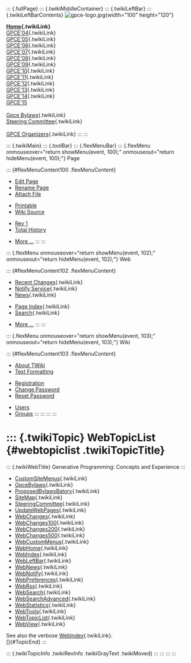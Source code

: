 ::: {.fullPage}
::: {.twikiMiddleContainer}
::: {.twikiLeftBar}
::: {.twikiLeftBarContents}
![gpce-logo.jpg](../pub/Gpce/WebLeftBar/gpce-logo.jpg){width="100"
height="120"}

**[Home](WebHome){.twikiLink}**\
[GPCE\'04](../Gpce04/WebHome){.twikiLink}\
[GPCE\'05](../Gpce05/WebHome){.twikiLink}\
[GPCE\'06](../GPCE06/WebHome){.twikiLink}\
[GPCE\'07](../GPCE07/WebHome){.twikiLink}\
[GPCE\'08](../GPCE08/WebHome){.twikiLink}\
[GPCE\'09](../GPCE09/WebHome){.twikiLink}\
[GPCE\'10](../GPCE10/WebHome){.twikiLink}\
[GPCE\'11](../GPCE11/WebHome){.twikiLink}\
[GPCE\'12](../GPCE12/WebHome){.twikiLink}\
[GPCE\'13](../GPCE13/WebHome){.twikiLink}\
[GPCE\'14](../GPCE14/WebHome){.twikiLink}\
[GPCE\'15](http://conf.researchr.org/home/gpce2015)\
\
[Gpce Bylaws](GpceBylaws){.twikiLink}\
[Steering Committee](SteeringCommittee){.twikiLink}\
\
[GPCE Organizers](../Gpceorg/WebHome){.twikiLink}
:::
:::

::: {.twikiMain}
::: {.toolBar}
::: {.flexMenuBar}
::: {.flexMenu onmouseover="return showMenu(event, 100);" onmouseout="return hideMenu(event, 100);"}
Page

::: {#flexMenuContent100 .flexMenuContent}
-   [Edit
    Page](http://www.program-transformation.org/edit/Gpce/WebTopicList?t=1536828019)
-   [Rename
    Page](http://www.program-transformation.org/rename/Gpce/WebTopicList)
-   [Attach
    File](http://www.program-transformation.org/attach/Gpce/WebTopicList)

<!-- -->

-   [Printable](http://www.program-transformation.org/view/Gpce/WebTopicList?skin=print.pattern)
-   [Wiki
    Source](http://www.program-transformation.org/view/Gpce/WebTopicList?skin=text&raw=on&contenttype=text/plain)

<!-- -->

-   [Rev
    1](http://www.program-transformation.org/view/Gpce/WebTopicList?rev=1.1)
-   [Total
    History](http://www.program-transformation.org/rdiff/Gpce/WebTopicList)

<!-- -->

-   [More
    \...](http://www.program-transformation.org/oops/Gpce/WebTopicList?template=oopsmore&param1=1.1&param2=1.1)
:::
:::

::: {.flexMenu onmouseover="return showMenu(event, 102);" onmouseout="return hideMenu(event, 102);"}
Web

::: {#flexMenuContent102 .flexMenuContent}
-   [Recent Changes](WebChanges){.twikiLink}
-   [Notify Service](WebNotify){.twikiLink}
-   [News](WebNews){.twikiLink}

<!-- -->

-   [Page Index](WebIndex){.twikiLink}
-   [Search](WebSearch){.twikiLink}

<!-- -->

-   [More
    \...](http://www.program-transformation.org/oops/Gpce/WebTopicList?template=oopsmore&param1=1.1&param2=1.1)
:::
:::

::: {.flexMenu onmouseover="return showMenu(event, 103);" onmouseout="return hideMenu(event, 103);"}
Wiki

::: {#flexMenuContent103 .flexMenuContent}
-   [About
    TWiki](http://www.program-transformation.org/view/TWiki/WebHome)
-   [Text
    Formatting](http://www.program-transformation.org/view/TWiki/TextFormattingRules)

<!-- -->

-   [Registration](http://www.program-transformation.org/view/TWiki/TWikiRegistration)
-   [Change
    Password](http://www.program-transformation.org/view/TWiki/ChangePassword)
-   [Reset
    Password](http://www.program-transformation.org/view/TWiki/ResetPassword)

<!-- -->

-   [Users](http://www.program-transformation.org/view/Main/TWikiUsers)
-   [Groups](http://www.program-transformation.org/view/Main/TWikiGroups)
:::
:::
:::
:::

::: {.twikiTopic}
WebTopicList {#webtopiclist .twikiTopicTitle}
============

::: {.twikiWebTitle}
Generative Programming: Concepts and Experience
:::

-   [CustomSiteMenus](CustomSiteMenus){.twikiLink}
-   [GpceBylaws](GpceBylaws){.twikiLink}
-   [ProposedBylawsBatory](ProposedBylawsBatory){.twikiLink}
-   [SiteMap](SiteMap){.twikiLink}
-   [SteeringCommittee](SteeringCommittee){.twikiLink}
-   [UpdateWebPages](UpdateWebPages){.twikiLink}
-   [WebChanges](WebChanges){.twikiLink}
-   [WebChanges100](WebChanges100){.twikiLink}
-   [WebChanges200](WebChanges200){.twikiLink}
-   [WebChanges500](WebChanges500){.twikiLink}
-   [WebCustomMenus](WebCustomMenus){.twikiLink}
-   [WebHome](WebHome){.twikiLink}
-   [WebIndex](WebIndex){.twikiLink}
-   [WebLeftBar](WebLeftBar){.twikiLink}
-   [WebNews](WebNews){.twikiLink}
-   [WebNotify](WebNotify){.twikiLink}
-   [WebPreferences](WebPreferences){.twikiLink}
-   [WebRss](WebRss){.twikiLink}
-   [WebSearch](WebSearch){.twikiLink}
-   [WebSearchAdvanced](WebSearchAdvanced){.twikiLink}
-   [WebStatistics](WebStatistics){.twikiLink}
-   [WebTools](WebTools){.twikiLink}
-   [WebTopicList](WebTopicList){.twikiLink}
-   [WebView](WebView){.twikiLink}

See also the verbose [WebIndex](WebIndex){.twikiLink}.\
[]{#TopicEnd}
:::

::: {.twikiTopicInfo .twikiRevInfo .twikiGrayText .twikiMoved}
:::
:::
:::
:::
